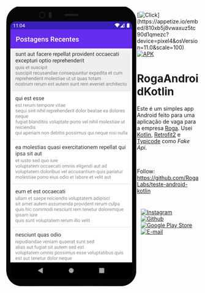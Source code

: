 <a href="https://appetize.io/app/810xb5j8vwaxuz5tc90d1qmezc?device=pixel4&osVersion=11.0&scale=100">
<img src="https://github.com/jrvansuita/RogaAndroidKotlin/blob/master/screen/screen.png?raw=true" align="left" hspace="1" vspace="1">
</a>


[![Click](https://img.shields.io/badge/Clique%20Aqui-Run%20Now-brightgreen.svg?)](https://appetize.io/embed/810xb5j8vwaxuz5tc90d1qmezc?device=pixel4&osVersion=11.0&scale=100) 
[![APK](https://img.shields.io/badge/APK-Download-blue.svg)](https://github.com/jrvansuita/RogaAndroidKotlin/raw/master/build/app.apk) 



# RogaAndroidKotlin



Este é um simples app Android feito para uma aplicação de vaga para a empresa [Roga](https://github.com/RogaLabs). Usei [Kotlin](https://kotlinlang.org/), [Retrofit2](https://github.com/square/retrofit) e [Typicode](JSONPlaceholder.typicode.com) como _Fake Api_.

</br>


Follow: https://github.com/RogaLabs/teste-android-kotlin




#

<a href="https://www.instagram.com/jnrvans/" target="_blank">
  <img src="https://camo.githubusercontent.com/c9dacf0f25a1489fdbc6c0d2b41cda58b77fa210a13a886d6f99e027adfbd358/68747470733a2f2f6564656e742e6769746875622e696f2f537570657254696e7949636f6e732f696d616765732f7376672f696e7374616772616d2e737667" alt="Instagram" witdh="44" height="44" hspace="10">
</a>
<a href="https://github.com/jrvansuita" target="_blank">
  <img src="https://camo.githubusercontent.com/b079fe922f00c4b86f1b724fbc2e8141c468794ce8adbc9b7456e5e1ad09c622/68747470733a2f2f6564656e742e6769746875622e696f2f537570657254696e7949636f6e732f696d616765732f7376672f6769746875622e737667" alt="Github" witdh="44" height="44" hspace="10">
</a>
<a href="https://play.google.com/store/apps/dev?id=8002078663318221363" target="_blank">
  <img src="https://camo.githubusercontent.com/8ce12185c778e13eed2073e7a6aba042ce5092d4d41744e7052e0fc16363c386/68747470733a2f2f6564656e742e6769746875622e696f2f537570657254696e7949636f6e732f696d616765732f7376672f676f6f676c655f706c61792e737667" alt="Google Play Store" witdh="44" height="44" hspace="10">
</a>
<a href="mailto:vansuita.jr@gmail.com" target="_blank" >
  <img src="https://camo.githubusercontent.com/4a3dd8d10a27c272fd04b2ce8ed1a130606f95ea6a76b5e19ce8b642faa18c27/68747470733a2f2f6564656e742e6769746875622e696f2f537570657254696e7949636f6e732f696d616765732f7376672f676d61696c2e737667" alt="E-mail" witdh="44" height="44" hspace="10">
</a>
